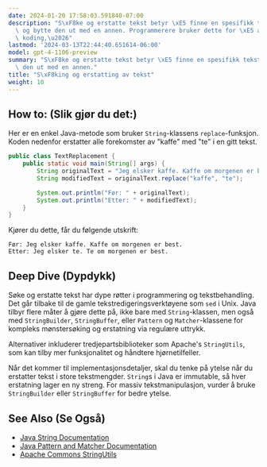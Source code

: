 ```yaml
---
date: 2024-01-20 17:58:03.591840-07:00
description: "S\xF8ke og erstatte tekst betyr \xE5 finne en spesifikk tekststreng\
  \ og bytte den ut med en annen. Programmerere bruker dette for \xE5 automatisere\
  \ koding,\u2026"
lastmod: '2024-03-13T22:44:40.651614-06:00'
model: gpt-4-1106-preview
summary: "S\xF8ke og erstatte tekst betyr \xE5 finne en spesifikk tekststreng og bytte\
  \ den ut med en annen."
title: "S\xF8king og erstatting av tekst"
weight: 10
---
```


## How to: (Slik gjør du det:)
Her er en enkel Java-metode som bruker `String`-klassens `replace`-funksjon. Koden nedenfor erstatter alle forekomster av "kaffe" med "te" i en gitt tekst.

```java
public class TextReplacement {
    public static void main(String[] args) {
        String originalText = "Jeg elsker kaffe. Kaffe om morgenen er best.";
        String modifiedText = originalText.replace("kaffe", "te");

        System.out.println("Før: " + originalText);
        System.out.println("Etter: " + modifiedText);
    }
}
```

Kjører du dette, får du følgende utskrift:
```
Før: Jeg elsker kaffe. Kaffe om morgenen er best.
Etter: Jeg elsker te. Te om morgenen er best.
```

## Deep Dive (Dypdykk)
Søke og erstatte tekst har dype røtter i programmering og tekstbehandling. Det går tilbake til de gamle tekstredigeringsverktøyene som `sed` i Unix. Java tilbyr flere måter å gjøre dette på, ikke bare med `String`-klassen, men også med `StringBuilder`, `StringBuffer`, eller `Pattern` og `Matcher`-klassene for kompleks mønstersøking og erstatning via regulære uttrykk.

Alternativer inkluderer tredjepartsbiblioteker som Apache's `StringUtils`, som kan tilby mer funksjonalitet og håndtere hjørnetilfeller.

Når det kommer til implementasjonsdetaljer, skal du tenke på ytelse når du erstatter tekst i store tekstmengder. `String`s i Java er immutable, så hver erstatning lager en ny streng. For massiv tekstmanipulasjon, vurder å bruke `StringBuilder` eller `StringBuffer` for bedre ytelse.

## See Also (Se Også)
- [Java String Documentation](https://docs.oracle.com/en/java/javase/17/docs/api/java.base/java/lang/String.html)
- [Java Pattern and Matcher Documentation](https://docs.oracle.com/en/java/javase/17/docs/api/java.base/java/util/regex/Pattern.html)
- [Apache Commons StringUtils](https://commons.apache.org/proper/commons-lang/javadocs/api-release/org/apache/commons/lang3/StringUtils.html)
